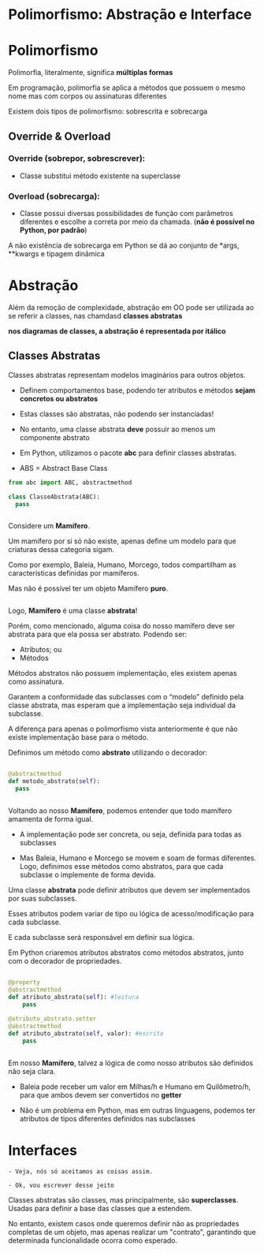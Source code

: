 # Polimorfismo: Abstração e Interface

# Polimorfismo

Polimorfia, literalmente, significa **múltiplas formas**

Em programação, polimorfia se aplica a métodos que possuem o mesmo nome mas com corpos ou assinaturas diferentes

Existem dois tipos de polimorfismo: sobrescrita e sobrecarga

## Override & Overload

### Override (sobrepor, sobrescrever):

- Classe substitui método existente na superclasse

### Overload (sobrecarga):

- Classe possui diversas possibilidades de função com parâmetros diferentes e escolhe a correta por meio da chamada. (**não é possível no Python, por padrão**)

A não existência de sobrecarga em Python se dá ao conjunto de *args, **kwargs e tipagem dinâmica

# Abstração

Além da remoção de complexidade, abstração em OO pode ser utilizada ao se referir a classes, nas chamdasd **classes abstratas**

**nos diagramas de classes, a abstração é representada por itálico**

## Classes Abstratas

Classes abstratas representam modelos imaginários para outros objetos.

- Definem comportamentos base, podendo ter atributos e métodos **sejam concretos ou abstratos**

- Estas classes são abstratas, não podendo ser instanciadas!

- No entanto, uma classe abstrata **deve** possuir ao menos um componente abstrato

- Em Python, utilizamos o pacote **abc** para definir classes abstratas.

- ABS = Abstract Base Class

```python
from abc import ABC, abstractmethod

class ClasseAbstrata(ABC):
  pass

```

<img>

Considere um **Mamífero**.

Um mamífero por si só não existe, apenas define um modelo para que criaturas dessa categoria sigam. 

Como por exemplo, Baleia, Humano, Morcego, todos compartilham as características definidas por mamíferos.

Mas não é possível ter um objeto Mamífero **puro**.

<img>

Logo, **Mamífero** é uma classe **abstrata**!

Porém, como mencionado, alguma coisa do nosso mamífero deve ser abstrata para que ela possa ser abstrato. Podendo ser:

- Atributos; ou
- Métodos

Métodos abstratos não possuem implementação, eles existem apenas como assinatura.

Garantem a conformidade das subclasses com o “modelo” definido pela classe abstrata, mas esperam que a implementação seja individual da subclasse.

A diferença para apenas o polimorfismo vista anteriormente é que não existe implementação base para o método.

Definimos um método como **abstrato** utilizando o decorador:

```python

@abstractmethod
def metodo_abstrato(self):
  pass

```

<img>


Voltando ao nosso **Mamífero**, podemos entender que todo mamífero amamenta de forma igual.

- A implementação pode ser concreta, ou seja, definida para todas as subclasses

- Mas Baleia, Humano e Morcego se movem e soam de formas diferentes. Logo, definimos esse métodos como abstratos, para que cada subclasse o implemente de forma devida.

Uma classe **abstrata** pode definir atributos que devem ser implementados por suas subclasses.

Esses atributos podem variar de tipo ou lógica de acesso/modificação para cada subclasse.

E cada subclasse será responsável em definir sua lógica.

Em Python criaremos atributos abstratos como métodos abstratos, junto com o decorador de propriedades.

```python

@property
@abstractmethod
def atributo_abstrato(self): #leitura
	pass
	
@atributo_abstrato.setter
@abstractmethod
def atributo_abstrato(self, valor): #escrita
	pass

```

<img>

Em nosso **Mamífero**, talvez a lógica de como nosso atributos são definidos não seja clara.

- Baleia pode receber um valor em Milhas/h e Humano em Quilômetro/h, para que ambos devem ser convertidos no **getter**

- Não é um problema em Python, mas em outras linguagens, podemos ter atributos de tipos diferentes definidos nas subclasses

# Interfaces

```
- Veja, nós só aceitamos as coisas assim.

- Ok, vou escrever desse jeito
```

Classes abstratas são classes, mas principalmente, são **superclasses**. Usadas para definir a base das classes que a estendem.

No entanto, existem casos onde queremos definir não as propriedades completas de um objeto, mas apenas realizar um "contrato", garantindo que determinada funcionalidade ocorra como esperado.

